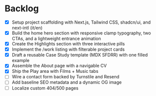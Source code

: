 # Backlog

- [x] Setup project scaffolding with Next.js, Tailwind CSS, shadcn/ui, and next-intl (it/en)
- [x] Build the home hero section with responsive clamp typography, two CTAs, and a lightweight entrance animation
- [x] Create the Highlights section with three interactive pills
- [x] Implement the /work listing with filterable project cards
- [x] Draft a reusable Case Study template (MDX SFDRR) with one filled example
- [x] Assemble the About page with a navigable CV
- [x] Ship the Play area with Films + Music tabs
- [ ] Wire a contact form backed by Turnstile and Resend
- [ ] Add baseline SEO metadata and a dynamic OG image
- [ ] Localize custom 404/500 pages
